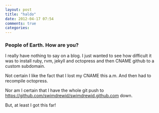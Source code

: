 ```yaml
---
layout: post
title: "haldo"
date: 2012-04-17 07:54
comments: true
categories: 
---
```


### People of Earth. How are you? ###

I really have nothing to say on a blog. I just wanted to see how difficult it was to install ruby, rvm, jekyll and octopress and then CNAME github to a custom subdomain.

Not certain I like the fact that I lost my CNAME this a.m. And then had to recompile octopress.

Nor am I certain that I have the whole git push to <https://github.com/swimdrewid/swimdrewid.github.com> down.

But, at least I got this far!
